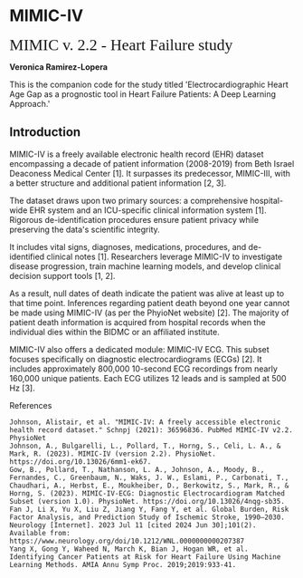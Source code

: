 # MIMIC-IV

<span style='font-family: Times; font-size: 2em;'>MIMIC v. 2.2  - Heart Failure study</span>


**Veronica Ramirez-Lopera** 

This is the companion code for the study titled 'Electrocardiographic Heart Age Gap as a prognostic tool in Heart Failure Patients: A Deep Learning Approach.'

## Introduction <a name='introduction'></a>
MIMIC-IV is a freely available electronic health record (EHR) dataset encompassing a decade of patient information (2008-2019) from Beth Israel Deaconess Medical Center [1]. It surpasses its predecessor, MIMIC-III, with a better structure and additional patient information [2, 3].

The dataset draws upon two primary sources: a comprehensive hospital-wide EHR system and an ICU-specific clinical information system [1]. Rigorous de-identification procedures ensure patient privacy while preserving the data's scientific integrity.

It includes vital signs, diagnoses, medications, procedures, and de-identified clinical notes [1]. Researchers leverage MIMIC-IV to investigate disease progression, train machine learning models, and develop clinical decision support tools [1, 2].

As a result, null dates of death indicate the patient was alive at least up to that time point. Inferences regarding patient death beyond one year cannot be made using MIMIC-IV (as per the PhyioNet website) [2]. The majority of patient death information is acquired from hospital records when the individual dies within the BIDMC or an affiliated institute.

MIMIC-IV also offers a dedicated module: MIMIC-IV ECG. This subset focuses specifically on diagnostic electrocardiograms (ECGs) [2]. It includes approximately 800,000 10-second ECG recordings from nearly 160,000 unique patients. Each ECG utilizes 12 leads and is sampled at 500 Hz [3].



References

    Johnson, Alistair, et al. "MIMIC-IV: A freely accessible electronic health record dataset." Schnpj (2021): 36596836. PubMed MIMIC-IV v2.2. PhysioNet
    Johnson, A., Bulgarelli, L., Pollard, T., Horng, S., Celi, L. A., & Mark, R. (2023). MIMIC-IV (version 2.2). PhysioNet. https://doi.org/10.13026/6mm1-ek67.
    Gow, B., Pollard, T., Nathanson, L. A., Johnson, A., Moody, B., Fernandes, C., Greenbaum, N., Waks, J. W., Eslami, P., Carbonati, T., Chaudhari, A., Herbst, E., Moukheiber, D., Berkowitz, S., Mark, R., & Horng, S. (2023). MIMIC-IV-ECG: Diagnostic Electrocardiogram Matched Subset (version 1.0). PhysioNet. https://doi.org/10.13026/4nqg-sb35.
    Fan J, Li X, Yu X, Liu Z, Jiang Y, Fang Y, et al. Global Burden, Risk Factor Analysis, and Prediction Study of Ischemic Stroke, 1990–2030. Neurology [Internet]. 2023 Jul 11 [cited 2024 Jun 30];101(2). Available from: https://www.neurology.org/doi/10.1212/WNL.0000000000207387
    Yang X, Gong Y, Waheed N, March K, Bian J, Hogan WR, et al. Identifying Cancer Patients at Risk for Heart Failure Using Machine Learning Methods. AMIA Annu Symp Proc. 2019;2019:933-41.


